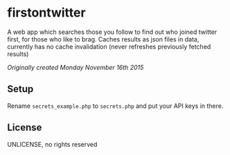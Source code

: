 # firstontwitter

A web app which searches those you follow to find out who joined twitter first, for those who like to brag. Caches results as json files in data, currently has no cache invalidation (never refreshes previously fetched results)

*Originally created Monday November 16th 2015*

## Setup

Rename `secrets_example.php` to `secrets.php` and put your API keys in there.

## License

UNLICENSE, no rights reserved
